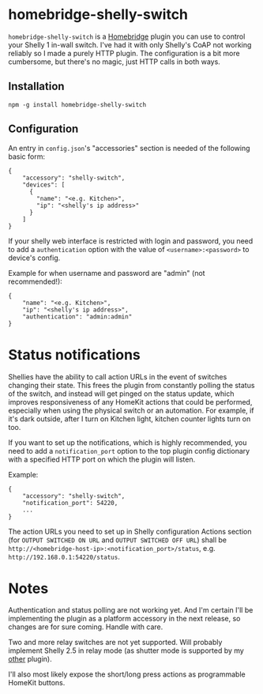 # homebridge-shelly-switch

`homebridge-shelly-switch` is a [Homebridge](https://github.com/nfarina/homebridge) plugin you can use to control your Shelly 1 in-wall switch. I've had it with only Shelly's CoAP not working reliably so I made a purely HTTP plugin. The configuration is a bit more cumbersome, but there's no magic, just HTTP calls in both ways.

## Installation

`npm -g install homebridge-shelly-switch`

## Configuration

An entry in `config.json`'s "accessories" section is needed of the following basic form:

```
{
    "accessory": "shelly-switch",
    "devices": [
      {
        "name": "<e.g. Kitchen>",
        "ip": "<shelly's ip address>"
      }
    ]
}
```

If your shelly web interface is restricted with login and password, you need to add a `authentication` option with the value of `<username>:<password>` to device's config.

Example for when username and password are "admin" (not recommended!):

```
{
    "name": "<e.g. Kitchen>",
    "ip": "<shelly's ip address>",
    "authentication": "admin:admin"
}
```

# Status notifications

Shellies have the ability to call action URLs in the event of switches changing their state. This frees the plugin from constantly polling the status of the switch, and instead will get pinged on the status update, which improves responsiveness of any HomeKit actions that could be performed, especially when using the physical switch or an automation. For example, if it's dark outside, after I turn on Kitchen light, kitchen counter lights turn on too.

If you want to set up the notifications, which is highly recommended, you need to add a `notification_port` option to the top plugin config dictionary with a specified HTTP port on which the plugin will listen.

Example:

```
{
    "accessory": "shelly-switch",
    "notification_port": 54220,
    ...
}
```

The action URLs you need to set up in Shelly configuration Actions section (for `OUTPUT SWITCHED ON URL` and `OUTPUT SWITCHED OFF URL`) shall be `http://<homebridge-host-ip>:<notification_port>/status`, e.g. `http://192.168.0.1:54220/status`.


# Notes

Authentication and status polling are not working yet. And I'm certain I'll be implementing the plugin as a platform accessory in the next release, so changes are for sure coming. Handle with care.

Two and more relay switches are not yet supported. Will probably implement Shelly 2.5 in relay mode (as shutter mode is supported by my [other](https://github.com/onfoot/homebridge-shelly-shutter) plugin).

I'll also most likely expose the short/long press actions as programmable HomeKit buttons.
